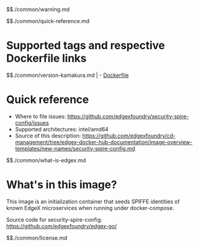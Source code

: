 $$./common/warning.md

$$./common/quick-reference.md

# Supported tags and respective Dockerfile links

$$./common/version-kamakura.md |
        - [Dockerfile](https://github.com/edgexfoundry/security-spire-config/blob/v2.2.0/Dockerfile)

# Quick reference 

- Where to file issues: https://github.com/edgexfoundry/security-spire-config/issues
- Supported architectures: intel/amd64
- Source of this description: https://github.com/edgexfoundry/cd-management/tree/edgex-docker-hub-documentation/image-overview-templates/new-names/security-spire-config.md

$$./common/what-is-edgex.md

# What's in this image?

This image is an initialization container that seeds SPIFFE identities of
known EdgeX microservices when running under docker-compose.

Source code for security-spire-config: <https://github.com/edgexfoundry/edgex-go/>

$$./common/license.md

